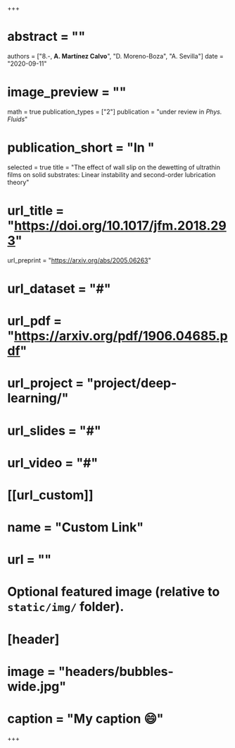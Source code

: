 +++
# abstract = ""
authors = ["8.-, **A. Martínez Calvo**", "D. Moreno-Boza", "A. Sevilla"]
date = "2020-09-11"
# image_preview = ""
math = true
publication_types = ["2"]
publication = "under review in _Phys. Fluids_"
# publication_short = "In "
selected = true
title = "The effect of wall slip on the dewetting of ultrathin films on solid substrates: Linear instability and second-order lubrication theory"
# url_title = "https://doi.org/10.1017/jfm.2018.293"
url_preprint = "https://arxiv.org/abs/2005.06263"
# url_dataset = "#"
# url_pdf = "https://arxiv.org/pdf/1906.04685.pdf"
# url_project = "project/deep-learning/"
# url_slides = "#"
# url_video = "#"

# [[url_custom]]
 # name = "Custom Link"
 # url = ""

# Optional featured image (relative to `static/img/` folder).
# [header]
# image = "headers/bubbles-wide.jpg"
# caption = "My caption :smile:"

+++
